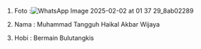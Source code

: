 1. Foto :![WhatsApp Image 2025-02-02 at 01 37 29_8ab02289](https://github.com/user-attachments/assets/99a4d478-4b7f-4762-a757-f70a58f20c5c)

2. Nama : Muhammad Tangguh Haikal Akbar Wijaya
3. Hobi : Bermain Bulutangkis

